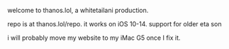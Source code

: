 welcome to thanos.lol, a whitetailani production.

repo is at thanos.lol/repo. it works on iOS 10-14. support for older eta son

i will probably move my website to my iMac G5 once I fix it.
